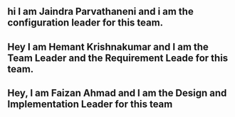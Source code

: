 ## hi I am Jaindra Parvathaneni and i am the configuration leader for this team.
## Hey I am Hemant Krishnakumar and I am the Team Leader and the Requirement Leade for this team.
## Hey, I am Faizan Ahmad and I am the Design and Implementation Leader for this team